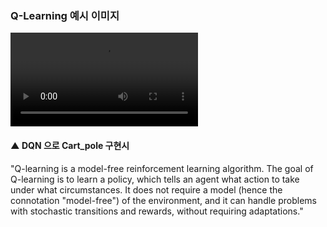### Q-Learning 예시 이미지
<video src="cart_pole_v2-1.mp4" controls title="Title"></video>

#### ▲ DQN 으로 Cart_pole 구현시

"Q-learning is a model-free reinforcement learning algorithm. The goal of Q-learning is to learn a policy, which tells an agent what action to take under what circumstances. It does not require a model (hence the connotation "model-free") of the environment, and it can handle problems with stochastic transitions and rewards, without requiring adaptations."